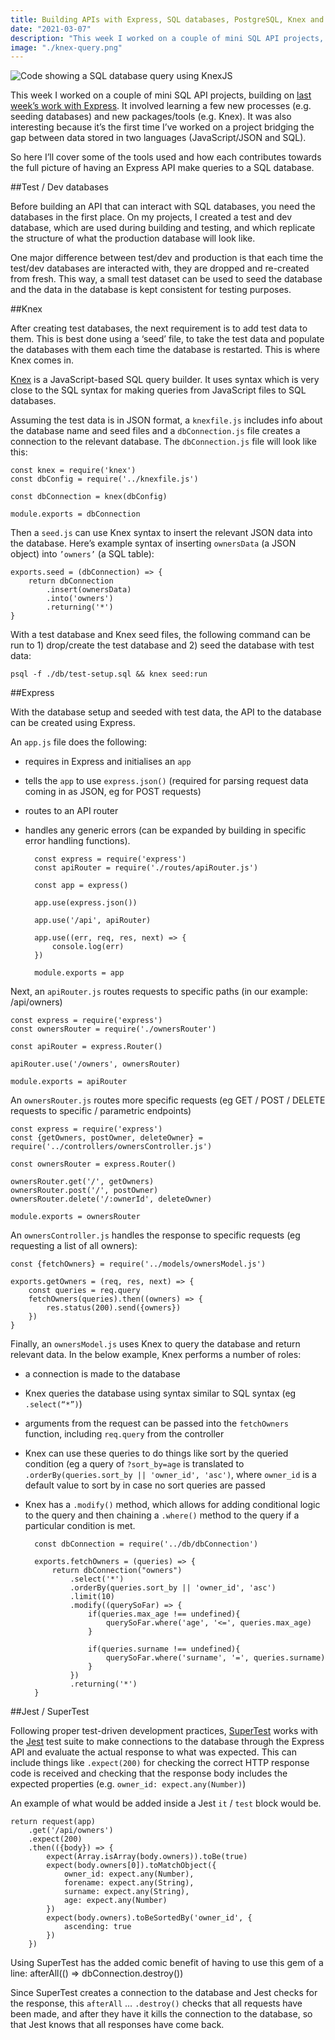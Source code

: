 ```yaml
---
title: Building APIs with Express, SQL databases, PostgreSQL, Knex and Supertest (Northcoders week 6)
date: "2021-03-07"
description: "This week I worked on a couple of mini SQL API projects, building on last week’s work with Express. It involved learning a few new processes (e.g. seeding databases) and new packages/tools (e.g. Knex). It was also interesting because it’s the first time I’ve worked on a project bridging the gap between data stored in two languages (JavaScript/JSON and SQL)."
image: "./knex-query.png"
---
```


![Code showing a SQL database query using KnexJS](/knex-query.png "Querying a SQL database using KnexJS")

This week I worked on a couple of mini SQL API projects, building on <a href="/building-apis-with-express-and-axios-northcoders-week-5">last week’s work with Express</a>. It involved learning a few new processes (e.g. seeding databases) and new packages/tools (e.g. Knex). It was also interesting because it’s the first time I’ve worked on a project bridging the gap between data stored in two languages (JavaScript/JSON and SQL). 

So here I’ll cover some of the tools used and how each contributes towards the full picture of having an Express API make queries to a SQL database.

##Test / Dev databases

Before building an API that can interact with SQL databases, you need the databases in the first place. On my projects, I created a test and dev database, which are used during building and testing, and which replicate the structure of what the production database will look like. 

One major difference between test/dev and production is that each time the test/dev databases are interacted with, they are dropped and re-created from fresh. This way, a small test dataset can be used to seed the database and the data in the database is kept consistent for testing purposes. 

##Knex

After creating test databases, the next requirement is to add test data to them. This is best done using a ‘seed’ file, to take the test data and populate the databases with them each time the database is restarted. This is where Knex comes in.

<a href="http://knexjs.org/" target="_blank">Knex</a> is a JavaScript-based SQL query builder. It uses syntax which is very close to the SQL syntax for making queries from JavaScript files to SQL databases. 

Assuming the test data is in JSON format, a `knexfile.js` includes info about the database name and seed files and a `dbConnection.js` file creates a connection to the relevant database. The `dbConnection.js` file will look like this:

    const knex = require('knex')
    const dbConfig = require('../knexfile.js')

    const dbConnection = knex(dbConfig)

    module.exports = dbConnection


Then a `seed.js` can use Knex syntax to insert the relevant JSON data into the database. Here’s example syntax of inserting `ownersData` (a JSON object) into `’owners’` (a SQL table):

    exports.seed = (dbConnection) => {
        return dbConnection
            .insert(ownersData)
            .into('owners')
            .returning('*')
    }

With a test database and Knex seed files, the following command can be run to 1) drop/create the test database and 2) seed the database with test data:

    psql -f ./db/test-setup.sql && knex seed:run


##Express

With the database setup and seeded with test data, the API to the database can be created using Express. 

An `app.js` file does the following:

- requires in Express and initialises an `app` 
- tells the `app` to use `express.json()` (required for parsing request data coming in as JSON, eg for POST requests)
- routes to an API router
- handles any generic errors (can be expanded by building in specific error handling functions).

        const express = require('express')
        const apiRouter = require('./routes/apiRouter.js')

        const app = express()

        app.use(express.json())

        app.use('/api', apiRouter)

        app.use((err, req, res, next) => {
            console.log(err)
        })

        module.exports = app

Next, an `apiRouter.js` routes requests to specific paths (in our example: /api/owners)

    const express = require('express')
    const ownersRouter = require('./ownersRouter')

    const apiRouter = express.Router()

    apiRouter.use('/owners', ownersRouter)

    module.exports = apiRouter

An `ownersRouter.js` routes more specific requests (eg GET / POST / DELETE requests to specific / parametric endpoints)

    const express = require('express')
    const {getOwners, postOwner, deleteOwner} = require('../controllers/ownersController.js')

    const ownersRouter = express.Router()

    ownersRouter.get('/', getOwners)
    ownersRouter.post('/', postOwner)
    ownersRouter.delete('/:ownerId', deleteOwner)

    module.exports = ownersRouter

An `ownersController.js` handles the response to specific requests (eg requesting a list of all owners):

    const {fetchOwners} = require('../models/ownersModel.js')

    exports.getOwners = (req, res, next) => {
        const queries = req.query
        fetchOwners(queries).then((owners) => {
            res.status(200).send({owners})
        })
    }

Finally, an `ownersModel.js` uses Knex to query the database and return relevant data. In the below example, Knex performs a number of roles:

- a connection is made to the database
- Knex queries the database using syntax similar to SQL syntax (eg `.select(“*”)`)
- arguments from the request can be passed into the `fetchOwners` function, including `req.query` from the controller
- Knex can use these queries to do things like sort by the queried condition (eg a query of `?sort_by=age` is translated to `.orderBy(queries.sort_by || 'owner_id', 'asc')`, where `owner_id` is a default value to sort by in case no sort queries are passed
- Knex has a `.modify()` method, which allows for adding conditional logic to the query and then chaining a `.where()` method to the query if a particular condition is met. 

        const dbConnection = require('../db/dbConnection')

        exports.fetchOwners = (queries) => {
            return dbConnection("owners")
                .select('*')
                .orderBy(queries.sort_by || 'owner_id', 'asc')
                .limit(10)
                .modify((querySoFar) => {
                    if(queries.max_age !== undefined){
                        querySoFar.where('age', '<=', queries.max_age)
                    }

                    if(queries.surname !== undefined){
                        querySoFar.where('surname', '=', queries.surname)
                    }
                })
                .returning('*')
        }

##Jest / SuperTest

Following proper test-driven development practices, <a href="https://www.npmjs.com/package/supertest" target="_blank">SuperTest</a> works with the <a href="https://www.npmjs.com/package/jest" target="_blank">Jest</a> test suite to make connections to the database through the Express API and evaluate the actual response to what was expected. This can include things like `.expect(200)` for checking the correct HTTP response code is received and checking that the response body includes the expected properties (e.g. `owner_id: expect.any(Number)`)

An example of what would be added inside a Jest `it` / `test` block would be.

    return request(app)
        .get('/api/owners')
        .expect(200)
        .then(({body}) => {
            expect(Array.isArray(body.owners)).toBe(true)
            expect(body.owners[0]).toMatchObject({
                owner_id: expect.any(Number),
                forename: expect.any(String),
                surname: expect.any(String),
                age: expect.any(Number)
            })
            expect(body.owners).toBeSortedBy('owner_id', {
                ascending: true
            })
        })

Using SuperTest has the added comic benefit of having to use this gem of a line: 
    afterAll(() => dbConnection.destroy())

Since SuperTest creates a connection to the database and Jest checks for the response, this `afterAll` … `.destroy()` checks that all requests have been made, and after they have it kills the connection to the database, so that Jest knows that all responses have come back. 